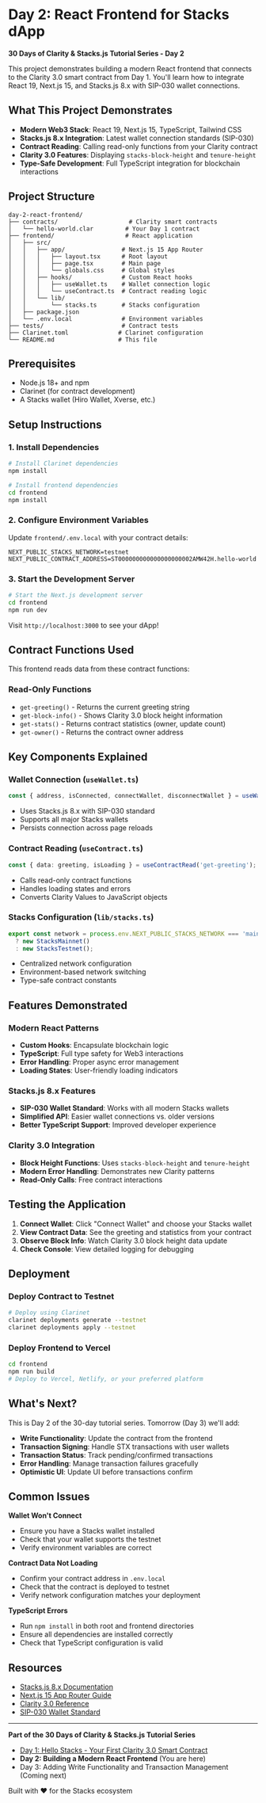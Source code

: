 # Day 2: React Frontend for Stacks dApp

**30 Days of Clarity & Stacks.js Tutorial Series - Day 2**

This project demonstrates building a modern React frontend that connects to the Clarity 3.0 smart contract from Day 1. You'll learn how to integrate React 19, Next.js 15, and Stacks.js 8.x with SIP-030 wallet connections.

## What This Project Demonstrates

- **Modern Web3 Stack**: React 19, Next.js 15, TypeScript, Tailwind CSS
- **Stacks.js 8.x Integration**: Latest wallet connection standards (SIP-030)
- **Contract Reading**: Calling read-only functions from your Clarity contract
- **Clarity 3.0 Features**: Displaying `stacks-block-height` and `tenure-height`
- **Type-Safe Development**: Full TypeScript integration for blockchain interactions

## Project Structure

```
day-2-react-frontend/
├── contracts/                    # Clarity smart contracts
│   └── hello-world.clar         # Your Day 1 contract
├── frontend/                    # React application
│   ├── src/
│   │   ├── app/                # Next.js 15 App Router
│   │   │   ├── layout.tsx      # Root layout
│   │   │   ├── page.tsx        # Main page
│   │   │   └── globals.css     # Global styles
│   │   ├── hooks/              # Custom React hooks
│   │   │   ├── useWallet.ts    # Wallet connection logic
│   │   │   └── useContract.ts  # Contract reading logic
│   │   └── lib/
│   │       └── stacks.ts       # Stacks configuration
│   ├── package.json
│   └── .env.local              # Environment variables
├── tests/                      # Contract tests
├── Clarinet.toml              # Clarinet configuration
└── README.md                  # This file
```

## Prerequisites

- Node.js 18+ and npm
- Clarinet (for contract development)
- A Stacks wallet (Hiro Wallet, Xverse, etc.)

## Setup Instructions

### 1. Install Dependencies

```bash
# Install Clarinet dependencies
npm install

# Install frontend dependencies
cd frontend
npm install
```

### 2. Configure Environment Variables

Update `frontend/.env.local` with your contract details:

```env
NEXT_PUBLIC_STACKS_NETWORK=testnet
NEXT_PUBLIC_CONTRACT_ADDRESS=ST000000000000000000002AMW42H.hello-world
```

### 3. Start the Development Server

```bash
# Start the Next.js development server
cd frontend
npm run dev
```

Visit `http://localhost:3000` to see your dApp!

## Contract Functions Used

This frontend reads data from these contract functions:

### Read-Only Functions
- `get-greeting()` - Returns the current greeting string
- `get-block-info()` - Shows Clarity 3.0 block height information
- `get-stats()` - Returns contract statistics (owner, update count)
- `get-owner()` - Returns the contract owner address

## Key Components Explained

### Wallet Connection (`useWallet.ts`)
```typescript
const { address, isConnected, connectWallet, disconnectWallet } = useWallet();
```
- Uses Stacks.js 8.x with SIP-030 standard
- Supports all major Stacks wallets
- Persists connection across page reloads

### Contract Reading (`useContract.ts`)
```typescript
const { data: greeting, isLoading } = useContractRead('get-greeting');
```
- Calls read-only contract functions
- Handles loading states and errors
- Converts Clarity Values to JavaScript objects

### Stacks Configuration (`lib/stacks.ts`)
```typescript
export const network = process.env.NEXT_PUBLIC_STACKS_NETWORK === 'mainnet' 
  ? new StacksMainnet() 
  : new StacksTestnet();
```
- Centralized network configuration
- Environment-based network switching
- Type-safe contract constants

## Features Demonstrated

### Modern React Patterns
- **Custom Hooks**: Encapsulate blockchain logic
- **TypeScript**: Full type safety for Web3 interactions  
- **Error Handling**: Proper async error management
- **Loading States**: User-friendly loading indicators

### Stacks.js 8.x Features
- **SIP-030 Wallet Standard**: Works with all modern Stacks wallets
- **Simplified API**: Easier wallet connections vs. older versions
- **Better TypeScript Support**: Improved developer experience

### Clarity 3.0 Integration
- **Block Height Functions**: Uses `stacks-block-height` and `tenure-height`
- **Modern Error Handling**: Demonstrates new Clarity patterns
- **Read-Only Calls**: Free contract interactions

## Testing the Application

1. **Connect Wallet**: Click "Connect Wallet" and choose your Stacks wallet
2. **View Contract Data**: See the greeting and statistics from your contract
3. **Observe Block Info**: Watch Clarity 3.0 block height data update
4. **Check Console**: View detailed logging for debugging

## Deployment

### Deploy Contract to Testnet
```bash
# Deploy using Clarinet
clarinet deployments generate --testnet
clarinet deployments apply --testnet
```

### Deploy Frontend to Vercel
```bash
cd frontend
npm run build
# Deploy to Vercel, Netlify, or your preferred platform
```

## What's Next?

This is Day 2 of the 30-day tutorial series. Tomorrow (Day 3) we'll add:

- **Write Functionality**: Update the contract from the frontend
- **Transaction Signing**: Handle STX transactions with user wallets
- **Transaction Status**: Track pending/confirmed transactions
- **Error Handling**: Manage transaction failures gracefully
- **Optimistic UI**: Update UI before transactions confirm

## Common Issues

**Wallet Won't Connect**
- Ensure you have a Stacks wallet installed
- Check that your wallet supports the testnet
- Verify environment variables are correct

**Contract Data Not Loading**
- Confirm your contract address in `.env.local`
- Check that the contract is deployed to testnet
- Verify network configuration matches your deployment

**TypeScript Errors**
- Run `npm install` in both root and frontend directories
- Ensure all dependencies are installed correctly
- Check that TypeScript configuration is valid

## Resources

- [Stacks.js 8.x Documentation](https://stacks.js.org/)
- [Next.js 15 App Router Guide](https://nextjs.org/docs/app)
- [Clarity 3.0 Reference](https://docs.stacks.co/docs/clarity/)
- [SIP-030 Wallet Standard](https://github.com/stacksgov/sips/pull/134)

---

**Part of the 30 Days of Clarity & Stacks.js Tutorial Series**

- [Day 1: Hello Stacks - Your First Clarity 3.0 Smart Contract](../day-1-hello-stacks/)
- **Day 2: Building a Modern React Frontend** (You are here)
- Day 3: Adding Write Functionality and Transaction Management (Coming next)

Built with ❤️ for the Stacks ecosystem